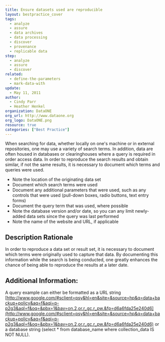 ```yaml
---
title: Ensure datasets used are reproducible
layout: bestpractice_cover
tags:
  - analyze
  - assure
  - data archives
  - data processing
  - discover
  - provenance
  - replicable data
step:
  - analyze
  - assure
  - discover
related:
  - define-the-parameters
  - mark-data-with
update:
  - May 11, 2011
author:
  - Cindy Parr
  - Heather Henkel
organization: DataONE
org_url: http://www.dataone.org
org_logo: DataONE.png
resource: true
categories: ["Best Practice"]
---
```




When searching for data, whether locally on one's machine or in external repositories, one may use a variety of search terms. In addition, data are often housed in databases or clearinghouses where a query is required in order access data. In order to reproduce the search results and obtain similar, if not the same results, it is necessary to document which terms and queries were used.

- Note the location of the originating data set
- Document which search terms were used
- Document any additional parameters that were used, such as any controls that were used (pull-down boxes, radio buttons, text entry forms)
- Document the query term that was used, where possible
- Note the database version and/or date, so you can any limit newly-added data sets since the query was last performed
- Note the name of the website and URL, if applicable

## Description Rationale

In order to reproduce a data set or result set, it is necessary to document which terms were originally used to capture that data. By documenting this information while the search is being conducted, one greatly enhances the chance of being able to reproduce the results at a later date.

## Additional Information:

A query example can either be formatted as a URL string [http://www.google.com/#sclient=psy&hl=en&site=&source=hp&q=data+backup+policy&aq=f&aqi=p-p2g3&aql=f&oq=&pbx=1&bav=on.2,or.r_gc.r_pw.&fp=d6a6fda25e240d6](http://www.google.com/#sclient=psy&hl=en&site=&source=hp&q=data+backup+policy&aq=f&aqi=p-p2g3&aql=f&oq=&pbx=1&bav=on.2,or.r_gc.r_pw.&fp=d6a6fda25e240d6) or a database string (select * from database_name where collection_data IS NOT NULL).
